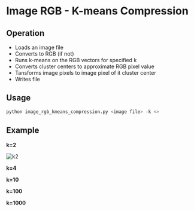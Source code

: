 # Image RGB - K-means Compression

## Operation

- Loads an image file
- Converts to RGB (if not)
- Runs k-means on the RGB vectors for specified k
- Converts cluster centers to approximate RGB pixel value
- Tansforms image pixels to image pixel of it cluster center
- Writes file


## Usage

```sh
python image_rgb_kmeans_compression.py <image file> -k <>
```

## Example

**k=2**

![k2](./imiages/git_push_2colors_transf.png)

**k=4**

**k=10**

**k=100**

**k=1000**
